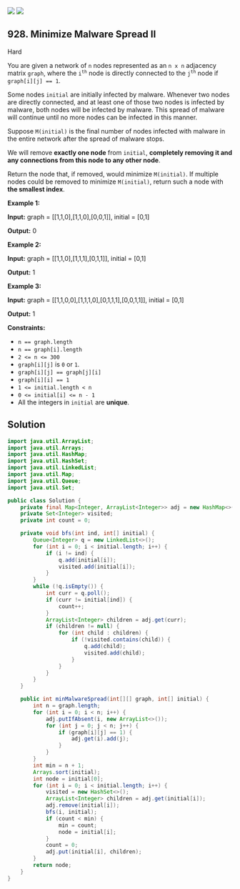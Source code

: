 [![](https://img.shields.io/github/stars/javadev/LeetCode-in-Java?label=Stars&style=flat-square)](https://github.com/javadev/LeetCode-in-Java)
[![](https://img.shields.io/github/forks/javadev/LeetCode-in-Java?label=Fork%20me%20on%20GitHub%20&style=flat-square)](https://github.com/javadev/LeetCode-in-Java/fork)

## 928\. Minimize Malware Spread II

Hard

You are given a network of `n` nodes represented as an `n x n` adjacency matrix `graph`, where the <code>i<sup>th</sup></code> node is directly connected to the <code>j<sup>th</sup></code> node if `graph[i][j] == 1`.

Some nodes `initial` are initially infected by malware. Whenever two nodes are directly connected, and at least one of those two nodes is infected by malware, both nodes will be infected by malware. This spread of malware will continue until no more nodes can be infected in this manner.

Suppose `M(initial)` is the final number of nodes infected with malware in the entire network after the spread of malware stops.

We will remove **exactly one node** from `initial`, **completely removing it and any connections from this node to any other node**.

Return the node that, if removed, would minimize `M(initial)`. If multiple nodes could be removed to minimize `M(initial)`, return such a node with **the smallest index**.

**Example 1:**

**Input:** graph = \[\[1,1,0],[1,1,0],[0,0,1]], initial = [0,1]

**Output:** 0

**Example 2:**

**Input:** graph = \[\[1,1,0],[1,1,1],[0,1,1]], initial = [0,1]

**Output:** 1

**Example 3:**

**Input:** graph = \[\[1,1,0,0],[1,1,1,0],[0,1,1,1],[0,0,1,1]], initial = [0,1]

**Output:** 1

**Constraints:**

*   `n == graph.length`
*   `n == graph[i].length`
*   `2 <= n <= 300`
*   `graph[i][j]` is `0` or `1`.
*   `graph[i][j] == graph[j][i]`
*   `graph[i][i] == 1`
*   `1 <= initial.length < n`
*   `0 <= initial[i] <= n - 1`
*   All the integers in `initial` are **unique**.

## Solution

```java
import java.util.ArrayList;
import java.util.Arrays;
import java.util.HashMap;
import java.util.HashSet;
import java.util.LinkedList;
import java.util.Map;
import java.util.Queue;
import java.util.Set;

public class Solution {
    private final Map<Integer, ArrayList<Integer>> adj = new HashMap<>();
    private Set<Integer> visited;
    private int count = 0;

    private void bfs(int ind, int[] initial) {
        Queue<Integer> q = new LinkedList<>();
        for (int i = 0; i < initial.length; i++) {
            if (i != ind) {
                q.add(initial[i]);
                visited.add(initial[i]);
            }
        }
        while (!q.isEmpty()) {
            int curr = q.poll();
            if (curr != initial[ind]) {
                count++;
            }
            ArrayList<Integer> children = adj.get(curr);
            if (children != null) {
                for (int child : children) {
                    if (!visited.contains(child)) {
                        q.add(child);
                        visited.add(child);
                    }
                }
            }
        }
    }

    public int minMalwareSpread(int[][] graph, int[] initial) {
        int n = graph.length;
        for (int i = 0; i < n; i++) {
            adj.putIfAbsent(i, new ArrayList<>());
            for (int j = 0; j < n; j++) {
                if (graph[i][j] == 1) {
                    adj.get(i).add(j);
                }
            }
        }
        int min = n + 1;
        Arrays.sort(initial);
        int node = initial[0];
        for (int i = 0; i < initial.length; i++) {
            visited = new HashSet<>();
            ArrayList<Integer> children = adj.get(initial[i]);
            adj.remove(initial[i]);
            bfs(i, initial);
            if (count < min) {
                min = count;
                node = initial[i];
            }
            count = 0;
            adj.put(initial[i], children);
        }
        return node;
    }
}
```